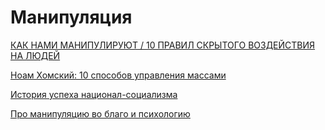 # Манипуляция

[КАК НАМИ МАНИПУЛИРУЮТ / 10 ПРАВИЛ СКРЫТОГО ВОЗДЕЙСТВИЯ НА ЛЮДЕЙ](https://www.youtube.com/watch?v=62mmEanimRw)

[Ноам Хомский: 10 способов управления массами](https://youtu.be/t5sjvCnU_8c?t=21)

[История успеха национал-социализма](https://www.youtube.com/watch?v=f_rjtcJH51Y)

[Про манипуляцию во благо и психологию](https://pikabu.ru/story/pro_manipulyatsiyu_vo_blago_i_psikhologiyu_6461719)



